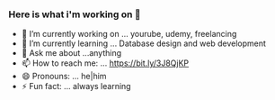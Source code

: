 ### Here is what i'm working on 👋





- 🔭 I’m currently working on ... yourube, udemy, freelancing 
- 🌱 I’m currently learning ... Database design and web development 
- 💬 Ask me about ...anything
- 📫 How to reach me: ... https://bit.ly/3J8QjKP
- 😄 Pronouns: ... he|him
- ⚡ Fun fact: ... always learning 
 <!--- - 👯 I’m looking to collaborate on ...-->
<!--- 🤔 I’m looking for help with ...-->

